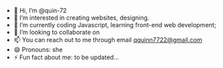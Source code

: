 - 👋 Hi, I’m @quin-72
- 👀 I’m interested in creating websites, designing.
- 🌱 I’m currently coding Javascript, learning front-end web development;
- 💞️ I’m looking to collaborate on
- 📫 You can reach out to me through email qquinn7722@gmail.com
- 😄 Pronouns: she
- ⚡ Fun fact about me: to be updated...

<!---
quin-72/quin-72 is a ✨ special ✨ repository because its `README.md` (this file) appears on your GitHub profile.
You can click the Preview link to take a look at your changes.
--->
